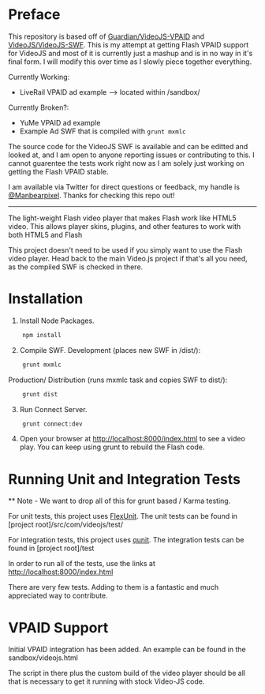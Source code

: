 Preface
============

This repository is based off of [Guardian/VideoJS-VPAID](https://github.com/guardian/video-js-vpaid) and [VideoJS/VideoJS-SWF](https://github.com/videojs/video-js-swf). 
This is my attempt at getting Flash VPAID support for VideoJS and most of it is currently just a mashup and is in no way in it's final form. I will modify this over time
as I slowly piece together everything.

Currently Working: 
* LiveRail VPAID ad example --> located within /sandbox/

Currently Broken?:
* YuMe VPAID ad example
* Example Ad SWF that is compiled with `grunt mxmlc`

The source code for the VideoJS SWF is available and can be editted and looked at, and I am open to anyone reporting issues or contributing to this. I cannot guarentee the tests
work right now as I am solely just working on getting the Flash VPAID stable.

I am available via Twitter for direct questions or feedback, my handle is [@Manbearpixel](https://twitter.com/manbearpixel). Thanks for checking this repo out!

***

The light-weight Flash video player that makes Flash work like HTML5 video. This allows player skins, plugins, and other features to work with both HTML5 and Flash

This project doesn't need to be used if you simply want to use the Flash video player.  Head back to the main Video.js project if that's all you need, as the compiled SWF is checked in there.

Installation
============

1. Install Node Packages.
```bash
    npm install
   ```
2. Compile SWF.
Development (places new SWF in /dist/):
```bash
    grunt mxmlc
   ```
Production/ Distribution (runs mxmlc task and copies SWF to dist/):
```bash
    grunt dist
   ```
3. Run Connect Server.
```bash
    grunt connect:dev
```
4. Open your browser at [http://localhost:8000/index.html](http://localhost:8000/index.html) to see a video play.  You can keep using grunt to rebuild the Flash code.


Running Unit and Integration Tests
===========

** Note - We want to drop all of this for grunt based / Karma testing.

For unit tests, this project uses [FlexUnit](http://flexunit.org/). The unit tests can be found in [project root]/src/com/videojs/test/

For integration tests, this project uses [qunit](http://qunitjs.com/). The integration tests can be found in [project root]/test

In order to run all of the tests, use the links at  [http://localhost:8000/index.html](http://localhost:8000/index.html)

There are very few tests.  Adding to them is a fantastic and much appreciated way to contribute.


VPAID Support
============

Initial VPAID integration has been added. An example can be found in the sandbox/videojs.html

The script in there plus the custom build of the video player should be all that is necessary to get it running with stock Video-JS code.